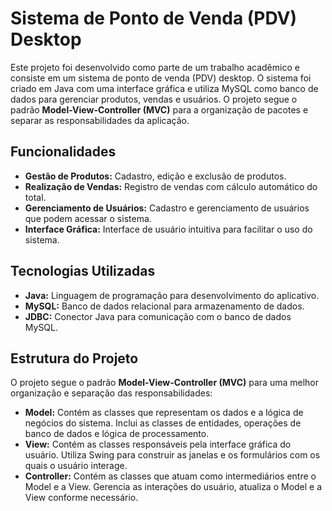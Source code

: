 # Sistema de Ponto de Venda (PDV) Desktop

Este projeto foi desenvolvido como parte de um trabalho acadêmico e consiste em um sistema de ponto de venda (PDV) desktop. O sistema foi criado em Java com uma interface gráfica e utiliza MySQL como banco de dados para gerenciar produtos, vendas e usuários. O projeto segue o padrão **Model-View-Controller (MVC)** para a organização de pacotes e separar as responsabilidades da aplicação.

## Funcionalidades

- **Gestão de Produtos:** Cadastro, edição e exclusão de produtos.
- **Realização de Vendas:** Registro de vendas com cálculo automático do total.
- **Gerenciamento de Usuários:** Cadastro e gerenciamento de usuários que podem acessar o sistema.
- **Interface Gráfica:** Interface de usuário intuitiva para facilitar o uso do sistema.

## Tecnologias Utilizadas

- **Java:** Linguagem de programação para desenvolvimento do aplicativo.
- **MySQL:** Banco de dados relacional para armazenamento de dados.
- **JDBC:** Conector Java para comunicação com o banco de dados MySQL.

## Estrutura do Projeto

O projeto segue o padrão **Model-View-Controller (MVC)** para uma melhor organização e separação das responsabilidades:

- **Model:** Contém as classes que representam os dados e a lógica de negócios do sistema. Inclui as classes de entidades, operações de banco de dados e lógica de processamento.
- **View:** Contém as classes responsáveis pela interface gráfica do usuário. Utiliza Swing para construir as janelas e os formulários com os quais o usuário interage.
- **Controller:** Contém as classes que atuam como intermediários entre o Model e a View. Gerencia as interações do usuário, atualiza o Model e a View conforme necessário.
